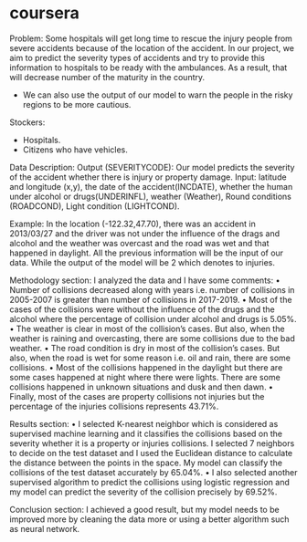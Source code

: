 # coursera
Problem:
Some hospitals will get long time to rescue the injury people from severe accidents because of the 
location of the accident. In our project, we aim to predict the severity types of accidents and try 
to provide this information to hospitals to be ready with the ambulances. As a result, that will decrease 
number of the maturity in the country. 
-	We can also use the output of our model to warn the people in the risky regions to be more cautious.  

Stockers:
-	Hospitals. 
-	Citizens who have vehicles.

Data Description:
Output (SEVERITYCODE): Our model predicts the severity of the accident whether there is injury or property damage. 
Input: latitude and longitude (x,y), the date of the accident(INCDATE), whether the human under 
       alcohol or drugs(UNDERINFL), weather (Weather), Round conditions (ROADCOND), Light condition (LIGHTCOND). 

Example:
In the location (-122.32,47.70), there was an accident in 2013/03/27 and the driver was not under the influence 
of the drags and alcohol and the weather was overcast and the road was wet and that happened in daylight.
 All the previous information will be the input of our data. While the output of the model will be 2 which
 denotes to injuries.




Methodology section:
I analyzed the data and I have some comments:
•	Number of collisions decreased along with years i.e. number of collisions in 2005-2007 is greater than number of collisions in 2017-2019.
•	Most of the cases of the collisions were without the influence of the drugs and the alcohol where the percentage of collision under alcohol and drugs is 5.05%.
•	The weather is clear in most of the collision’s cases. But also, when the weather is raining and overcasting, there are some collisions due to the bad weather. 
•	The road condition is dry in most of the collision’s cases. But also, when the road is wet for some reason i.e. oil and rain, there are some collisions. 
•	Most of the collisions happened in the daylight but there are some cases happened at night where there were lights. There are some collisions happened in unknown situations and dusk and then dawn. 
•	Finally, most of the cases are property collisions not injuries but the percentage of the injuries collisions represents 43.71%. 

Results section:
•	I selected K-nearest neighbor which is considered as supervised machine learning and it classifies the collisions based on the severity whether it is a property or injuries collisions. I selected 7 neighbors to decide on the test dataset and I used the Euclidean distance to calculate the distance between the points in the space. My model can classify the collisions of the test dataset accurately by 65.04%. 
•	I also selected another supervised algorithm to predict the collisions using logistic regression and my model can predict the severity of the collision precisely by 69.52%.   

Conclusion section:
I achieved a good result, but my model needs to be improved more by cleaning the data more or using a better algorithm such as neural network. 



